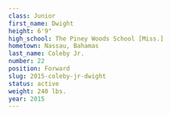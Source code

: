 ```yaml
---
class: Junior
first_name: Dwight
height: 6'9"
high_school: The Piney Woods School [Miss.]
hometown: Nassau, Bahamas
last_name: Coleby Jr.
number: 22
position: Forward
slug: 2015-coleby-jr-dwight
status: active
weight: 240 lbs.
year: 2015
---
```

